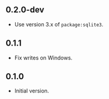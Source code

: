 ## 0.2.0-dev

- Use version 3.x of `package:sqlite3`.

## 0.1.1

- Fix writes on Windows.

## 0.1.0

- Initial version.
